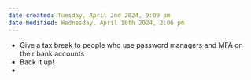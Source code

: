 ```yaml
---
date created: Tuesday, April 2nd 2024, 9:09 pm
date modified: Wednesday, April 10th 2024, 2:06 pm
---
```


- Give a tax break to people who use password managers and MFA on their bank accounts
- Back it up!
- 